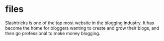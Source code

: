 # files
Slashtricks is one of the top most website in the blogging industry. It has become the home for bloggers wanting to create and grow their blogs, and then go professional to make money blogging.
